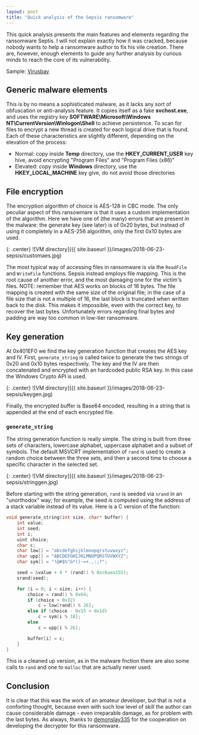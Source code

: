 ```yaml
---
layout: post
title: "Quick analysis of the Sepsis ransomware"
---
```


This quick analysis presents the main features and elements regarding the ransomware Septis. I will not explain exactly how it was cracked, because nobody wants to help a ransomware author to fix his vile creation. There are, however, enough elements to guide any further analysis by curious minds to reach the core of its vulnerability.
<!--more-->

Sample: [Virusbay](https://beta.virusbay.io/sample/browse/1221ac9d607af73c65fd6c62bec3d249?q=5afc4a7c9931365644caeb63)

## Generic malware elements

This is by no means a sophisticated malware, as it lacks any sort of obfuscation or anti-analysis feature. It copies itself as a fake **svchost.exe**, and uses the registry key **SOFTWARE\Microsoft\Windows NT\CurrentVersion\Winlogon\Shell** to achieve persistence. To scan for files to encrypt a new thread is created for each logical drive that is found.
Each of these characteristics are slightly different, depending on the elevation of the process:

- Normal: copy inside **Temp** directory, use the **HKEY_CURRENT_USER** key hive, avoid encrypting "Program Files" and "Program Files (x86)"
- Elevated: copy inside **Windows** directory, use the **HKEY_LOCAL_MACHINE** key give, do not avoid those directories

## File encryption

The encryption algorithm of choice is AES-128 in CBC mode. The only peculiar aspect of this ransowmare is that it uses a custom implementation of the algorithm. Here we have one of (the many) errors that are present in the malware: the generate key (see later) is of 0x20 bytes, but instead of using it completely in a AES-256 algorithm, only the first 0x10 bytes are used.

{: .center}
![VM directory]({{ site.baseurl }}/images/2018-06-23-sepsis/customaes.jpg)

The most typical way of accessing files in ransomware is via the `ReadFile` and `WriteFile` functions. Sepsis instead employs file mapping. This is the root cause of another error, and the most damaging one for the victim's files. NOTE: remember that AES works on blocks of 16 bytes. The file mapping is created with the same size of the original file; in the case of a file size that is not a multiple of 16, the last block is truncated when written back to the disk. This makes it impossible, even with the correct key, to recover the last bytes. Unfortunately errors regarding final bytes and padding are way too common in low-tier ransomware.

## Key generation

At 0x401EF0 we find the key generation function that creates the AES key and IV. First, `generate_string` is called twice to generate the two strings of 0x20 and 0x10 bytes respectively. The key and the IV are then concatenated and encrypted with an hardcoded public RSA key. In this case the Windows Crypto API is used. 

{: .center}
![VM directory]({{ site.baseurl }}/images/2018-06-23-sepsis/keygen.jpg)

Finally, the encrypted buffer is Base64 encoded, resulting in a string that is appended at the end of each encrypted file.

### `generate_string`

The string generation function is really simple. The string is built from three sets of characters, lowercase alphabet, uppercase alphabet and a subset of symbols. The default MSVCRT implementation of `rand` is used to create a random choice between the three sets, and then a second time to choose a specific character in the selected set. 

{: .center}
![VM directory]({{ site.baseurl }}/images/2018-06-23-sepsis/stringgen.jpg)

Before starting with the string generation, `rand` is seeded via `srand` in an "unorthodox" way; for example, the seed is computed using the address of a stack variable instead of its value. 
Here is a C version of the function:

```c
void generate_string(int size, char* buffer) {
	int value;
	int seed;
	int i;
	uint choice;
	char c;
	char low[] = "abcdefghijklmnopqrstuvwxyz";
	char upp[] = "ABCDEFGHIJKLMNOPQRSTUVWXYZ";
	char sym[] = "!@#$%^&*()-=+.,:;?";

	seed = &value + 4 * (rand() % 0xc6aea155);
	srand(seed);

	for (i = 0; i < size; i++) {
		choice = rand() % 0x64;
		if (choice > 0x32)
			c = low[rand() % 26];
		else if (choice - 0x15 > 0x1d)
			c = sym[i % 18];
		else 
			c = upp[i % 26];

		buffer[i] = c;
	}
}
```

This is a cleaned up version, as in the malware fnction there are also some calls to `rand` and one to `malloc` that are actually never used.

## Conclusion

It is clear that this was the work of an amateur developer, but that is not a conforting thought, because even with such low level of skill the author can cause considerable damage - even irreparable damage, as for problem with the last bytes. As always, thanks to [demonslay335](https://twitter.com/demonslay335) for the cooperation on developing the decrypter for this ransomware.